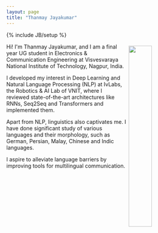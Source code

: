 ```yaml
---
layout: page
title: "Thanmay Jayakumar"
---
```

{% include JB/setup %}

<img style="float: right; width: 35%; padding: 6px;" src=" {{ site.url }}/assets/profile.png">

Hi! I'm Thanmay Jayakumar, and I am a final year UG student in Electronics & Communication Engineering at Visvesvaraya National Institute of Technology, Nagpur, India.

I developed my interest in Deep Learning and Natural Language Processing (NLP) at IvLabs, the Robotics & AI Lab of VNIT, where I reviewed state-of-the-art architectures like RNNs, Seq2Seq and Transformers and implemented them.

Apart from NLP, linguistics also captivates me. I have done significant study of various languages and their morphology, such as German, Persian, Malay, Chinese and Indic languages.

I aspire to alleviate language barriers by improving tools for multilingual communication. 